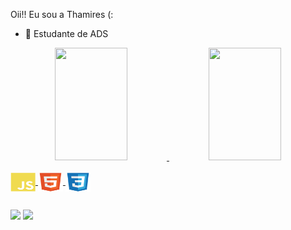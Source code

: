Oii!! Eu sou a Thamires (:

- 🌱 Estudante de ADS





<div align="center">
  <a href="https://github.com/ThamiresCampos">
  <img height="180em"  width="48%" src="https://github-readme-stats.vercel.app/api?username=ThamiresCampos&show_icons=true&theme=dracula&include_all_commits=true&count_private=true"/>
  <img height="180em"  width="48%" src="https://github-readme-stats.vercel.app/api/top-langs/?username=ThamiresCampos&layout=compact&langs_count=7&theme=dracula"/>
</div>
<div style="display: inline_block"><br>
  <img align="center" alt="Thamires-Js" height="30" width="40" src="https://raw.githubusercontent.com/devicons/devicon/master/icons/javascript/javascript-plain.svg">
  <img align="center" alt="Thamires-HTML" height="30" width="40" src="https://raw.githubusercontent.com/devicons/devicon/master/icons/html5/html5-original.svg">
  <img align="center" alt="Thamires-CSS" height="30" width="40" src="https://raw.githubusercontent.com/devicons/devicon/master/icons/css3/css3-original.svg">
  <img align="right" alt="" height="150" style="border-radius:50px;" src="">
</div>

  ##
 
<div> 
 

  <a href="https://www.linkedin.com/in/thamires-campos-" target="_blank"><img src="https://img.shields.io/badge/-LinkedIn-%230077B5?style=for-the-badge&logo=linkedin&logoColor=white" target="_blank"></a> 
   <a href = "mailto:thamires.c.campos29@gmail.com"><img src="https://img.shields.io/badge/-Gmail-%23333?style=for-the-badge&logo=gmail&logoColor=white" target="_blank"></a>
</div>
